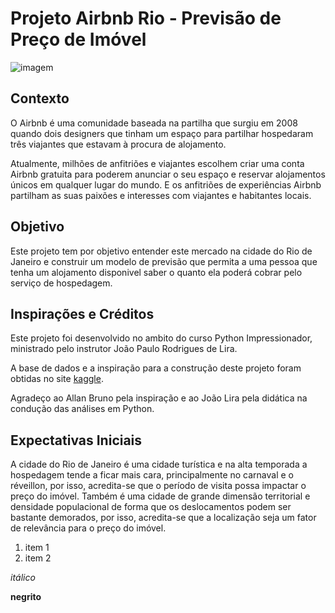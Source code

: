 # Projeto Airbnb Rio - Previsão de Preço de Imóvel

![imagem](Rio_de_Janeiro_City_Before_Sunrise_2.jpg)

## Contexto
O Airbnb é uma comunidade baseada na partilha que surgiu em 2008 quando dois designers que tinham um espaço para partilhar hospedaram três viajantes que estavam à procura de alojamento. 

Atualmente, milhões de anfitriões e viajantes escolhem criar uma conta Airbnb gratuita para poderem anunciar o seu espaço e reservar alojamentos únicos em qualquer lugar do mundo. E os anfitriões de experiências Airbnb partilham as suas paixões e interesses com viajantes e habitantes locais.

## Objetivo

Este projeto tem por objetivo entender este mercado na cidade do Rio de Janeiro e construir um modelo de previsão que permita a uma pessoa que tenha um alojamento disponivel saber o quanto ela poderá cobrar pelo serviço de hospedagem.

## Inspirações e Créditos

Este projeto foi desenvolvido no ambito do curso Python Impressionador, ministrado pelo instrutor João Paulo Rodrigues de Lira.

A base de dados e a inspiração para a construção deste projeto foram obtidas no site [kaggle](https://www.kaggle.com/code/allanbruno/helping-regular-people-price-listings-on-airbnb/data).

Agradeço ao Allan Bruno pela inspiração e ao João Lira pela didática na condução das análises em Python.

## Expectativas Iniciais

A cidade do Rio de Janeiro é uma cidade turística e na alta temporada a hospedagem tende a ficar mais cara, principalmente no carnaval e o réveillon, por isso, acredita-se que o período de visita possa impactar o preço do imóvel.
Também é uma cidade de grande dimensão territorial e densidade populacional de forma que os deslocamentos podem ser bastante demorados, por isso, acredita-se que a localização seja um fator de relevância para o preço do imóvel.


1. item 1
2. item 2

*itálico*

**negrito**





